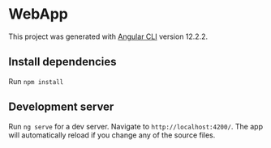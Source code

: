 # WebApp

This project was generated with [Angular CLI](https://github.com/angular/angular-cli) version 12.2.2.

## Install dependencies 

Run `npm install` 

## Development server

Run `ng serve` for a dev server. Navigate to `http://localhost:4200/`. The app will automatically reload if you change any of the source files.

